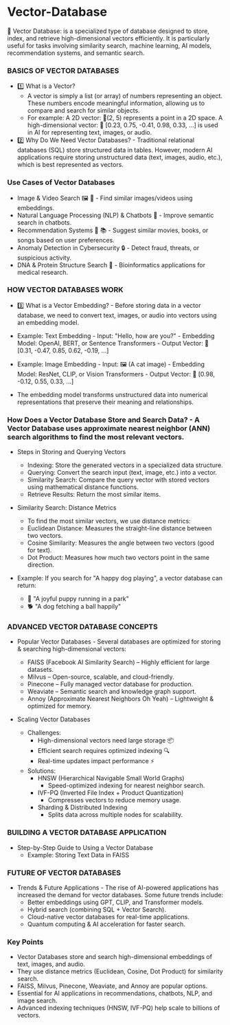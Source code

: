# Vector-Database

📌 Vector Database: is a specialized type of database designed to store, index, and retrieve high-dimensional vectors efficiently. It is particularly useful for tasks involving similarity search, machine learning, AI models, recommendation systems, and semantic search.

### BASICS OF VECTOR DATABASES
  - 1️⃣ What is a Vector?
    - A vector is simply a list (or array) of numbers representing an object. These numbers encode meaningful information, allowing us to compare and search for similar objects.
    - For example: A 2D vector: 📍(2, 5) represents a point in a 2D space. A high-dimensional vector: 🔢 [0.23, 0.75, -0.41, 0.98, 0.33, …] is used in AI for representing text, images, or audio.
  - 2️⃣ Why Do We Need Vector Databases? - Traditional relational databases (SQL) store structured data in tables. However, modern AI applications require storing unstructured data (text, images, audio, etc.), which is best represented as vectors.

### Use Cases of Vector Databases
 - Image & Video Search 🖼️ 🎥 - Find similar images/videos using embeddings.
 - Natural Language Processing (NLP) & Chatbots 💬 - Improve semantic search in chatbots.
 - Recommendation Systems 🎵 📚 - Suggest similar movies, books, or songs based on user preferences.
 - Anomaly Detection in Cybersecurity 🔒 - Detect fraud, threats, or suspicious activity.
 - DNA & Protein Structure Search 🧬 - Bioinformatics applications for medical research.

### HOW VECTOR DATABASES WORK
 - 3️⃣ What is a Vector Embedding? - Before storing data in a vector database, we need to convert text, images, or audio into vectors using an embedding model.
 - Example: Text Embedding - Input: "Hello, how are you?"
                           - Embedding Model: OpenAI, BERT, or Sentence Transformers
                           - Output Vector: 🔢 [0.31, -0.47, 0.85, 0.62, -0.19, ...]
 - Example: Image Embedding - Input: 🖼️ (A cat image)
                            - Embedding Model: ResNet, CLIP, or Vision Transformers
                            - Output Vector: 🔢 [0.98, -0.12, 0.55, 0.33, ...]

 - The embedding model transforms unstructured data into numerical representations that preserve their meaning and relationships.

### How Does a Vector Database Store and Search Data? - A Vector Database uses approximate nearest neighbor (ANN) search algorithms to find the most relevant vectors.

 - Steps in Storing and Querying Vectors
    - Indexing: Store the generated vectors in a specialized data structure.
    - Querying: Convert the search input (text, image, etc.) into a vector.
    - Similarity Search: Compare the query vector with stored vectors using mathematical distance functions.
    - Retrieve Results: Return the most similar items.

 - Similarity Search: Distance Metrics
    - To find the most similar vectors, we use distance metrics:
    - Euclidean Distance: Measures the straight-line distance between two vectors.
    - Cosine Similarity: Measures the angle between two vectors (good for text).
    - Dot Product: Measures how much two vectors point in the same direction.

 - Example: If you search for "A happy dog playing", a vector database can return:
    - 🐶 "A joyful puppy running in a park"
    - 🐕 "A dog fetching a ball happily"

### ADVANCED VECTOR DATABASE CONCEPTS
 - Popular Vector Databases - Several databases are optimized for storing & searching high-dimensional vectors:
    - FAISS (Facebook AI Similarity Search) – Highly efficient for large datasets.
    - Milvus – Open-source, scalable, and cloud-friendly.
    - Pinecone – Fully managed vector database for production.
    - Weaviate – Semantic search and knowledge graph support.
    - Annoy (Approximate Nearest Neighbors Oh Yeah) – Lightweight & optimized for memory.

 - Scaling Vector Databases
    - Challenges:
      - High-dimensional vectors need large storage 📦
      - Efficient search requires optimized indexing 🔍
      - Real-time updates impact performance ⚡
    - Solutions:
      - HNSW (Hierarchical Navigable Small World Graphs)
        - Speed-optimized indexing for nearest neighbor search.
      - IVF-PQ (Inverted File Index + Product Quantization)
        - Compresses vectors to reduce memory usage.
      - Sharding & Distributed Indexing
        - Splits data across multiple nodes for scalability.

### BUILDING A VECTOR DATABASE APPLICATION

 - Step-by-Step Guide to Using a Vector Database
    - Example: Storing Text Data in FAISS

### FUTURE OF VECTOR DATABASES
  - Trends & Future Applications - The rise of AI-powered applications has increased the demand for vector databases. Some future trends include:
    - Better embeddings using GPT, CLIP, and Transformer models.
    - Hybrid search (combining SQL + Vector Search).
    - Cloud-native vector databases for real-time applications.
    - Quantum computing & AI acceleration for faster search.

### Key Points
  - Vector Databases store and search high-dimensional embeddings of text, images, and audio.
  - They use distance metrics (Euclidean, Cosine, Dot Product) for similarity search.
  - FAISS, Milvus, Pinecone, Weaviate, and Annoy are popular options.
  - Essential for AI applications in recommendations, chatbots, NLP, and image search.
  - Advanced indexing techniques (HNSW, IVF-PQ) help scale to billions of vectors.
